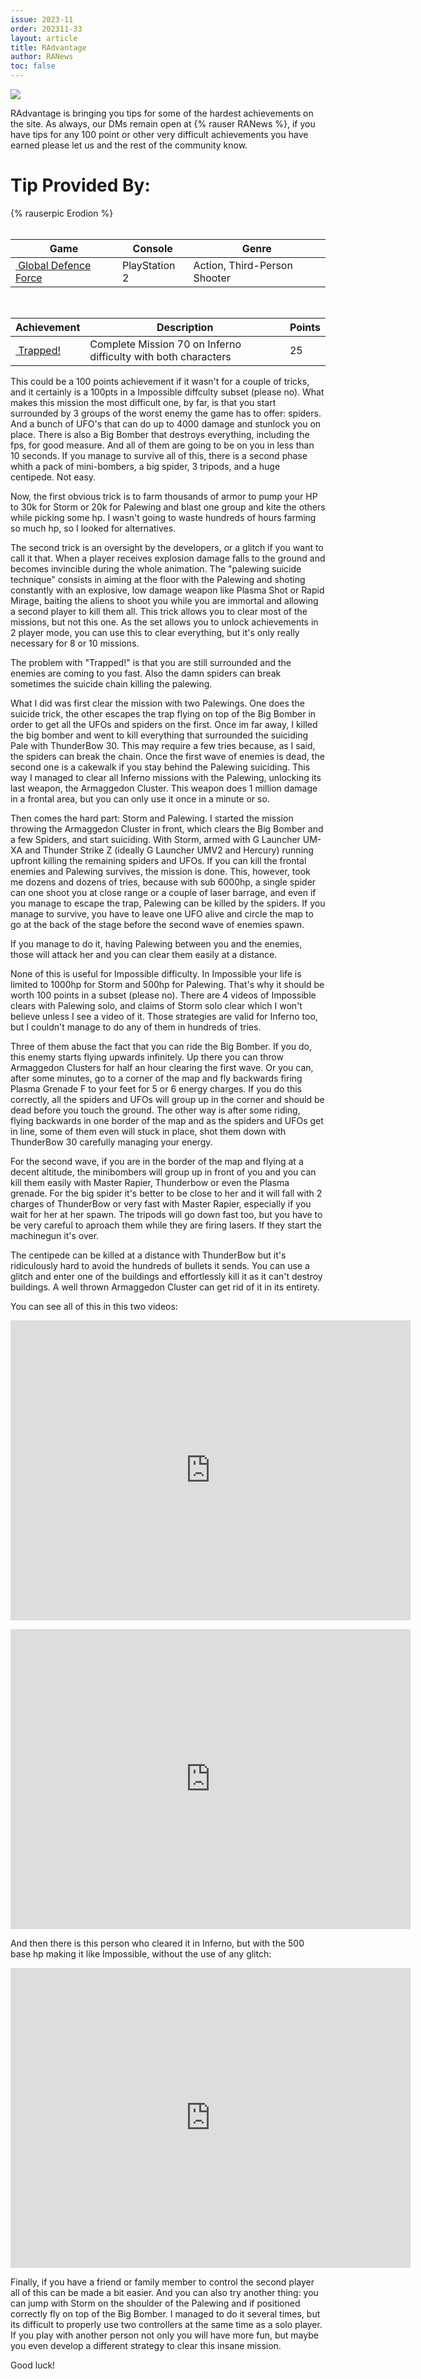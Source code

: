 ```yaml
---
issue: 2023-11
order: 202311-33
layout: article
title: RAdvantage
author: RANews
toc: false
---
```


![](../../img/radvantage.png)

RAdvantage is bringing you tips for some of the hardest achievements on the site. As always, our DMs remain open at {% rauser RANews %}, if you have tips for any 100 point or other very difficult achievements you have earned please let us and the rest of the community know.

# Tip Provided By:

<div class="bingo-winner">
  {% rauserpic Erodion %}
</div><br>

| Game                                                                                                                                                                                                                               | Console       | Genre                        |
| ---------------------------------------------------------------------------------------------------------------------------------------------------------------------------------------------------------------------------------- | ------------- | ---------------------------- |
| <a class="gameicon-link" href="https://retroachievements.org/game/19024" target="_blank" rel="noopener"> <img class="gameicon" src="https://retroachievements.org/Images/061811.png" alt=""> <span>Global Defence Force</span></a> | PlayStation 2 | Action, Third-Person Shooter |

<br>

| Achievement                                                                                                                                                                                                                   | Description                                                    | Points |
| ----------------------------------------------------------------------------------------------------------------------------------------------------------------------------------------------------------------------------- | -------------------------------------------------------------- | ------ |
| <a class="gameicon-link" href="https://retroachievements.org/achievement/253575" target="_blank" rel="noopener"> <img class="gameicon" src="https://retroachievements.org/Badge/281031.png" alt=""> <span>Trapped!</span></a> | Complete Mission 70 on Inferno difficulty with both characters | 25     |

This could be a 100 points achievement if it wasn't for a couple of tricks, and it certainly is a 100pts in a Impossible diffculty subset (please no).
What makes this mission the most difficult one, by far, is that you start surrounded by 3 groups of the worst enemy the game has to offer: spiders. And a bunch of UFO's that can do up to 4000 damage and stunlock you on place. There is also a Big Bomber that destroys everything, including the fps, for good measure. And all of them are going to be on you in less than 10 seconds. If you manage to survive all of this, there is a second phase whith a pack of mini-bombers, a big spider, 3 tripods, and a huge centipede. Not easy.

Now, the first obvious trick is to farm thousands of armor to pump your HP to 30k for Storm or 20k for Palewing and blast one group and kite the others while picking some hp. I wasn't going to waste hundreds of hours farming so much hp, so I looked for alternatives.

The second trick is an oversight by the developers, or a glitch if you want to call it that. When a player receives explosion damage falls to the ground and becomes invincible during the whole animation. The "palewing suicide technique" consists in aiming at the floor with the Palewing and shoting constantly with an explosive, low damage weapon like Plasma Shot or Rapid Mirage, baiting the aliens to shoot you while you are immortal and allowing a second player to kill them all.
This trick allows you to clear most of the missions, but not this one. As the set allows you to unlock achievements in 2 player mode, you can use this to clear everything, but it's only really necessary for 8 or 10 missions.

The problem with "Trapped!" is that you are still surrounded and the enemies are coming to you fast. Also the damn spiders can break sometimes the suicide chain killing the palewing.

What I did was first clear the mission with two Palewings. One does the suicide trick, the other escapes the trap flying on top of the Big Bomber in order to get all the UFOs and spiders on the first. Once im far away, I killed the big bomber and went to kill everything that surrounded the suiciding Pale with ThunderBow 30. This may require a few tries because, as I said, the spiders can break the chain. Once the first wave of enemies is dead, the second one is a cakewalk if you stay behind the Palewing suiciding.
This way I managed to clear all Inferno missions with the Palewing, unlocking its last weapon, the Armaggedon Cluster. This weapon does 1 million damage in a frontal area, but you can only use it once in a minute or so.

Then comes the hard part: Storm and Palewing. I started the mission throwing the Armaggedon Cluster in front, which clears the Big Bomber and a few Spiders, and start suiciding. With Storm, armed with G Launcher UM-XA and Thunder Strike Z (ideally G Launcher UMV2 and Hercury) running upfront killing the remaining spiders and UFOs. If you can kill the frontal enemies and Palewing survives, the mission is done. This, however, took me dozens and dozens of tries, because with sub 6000hp, a single spider can one shoot you at close range or a couple of laser barrage, and even if you manage to escape the trap, Palewing can be killed by the spiders. If you manage to survive, you have to leave one UFO alive and circle the map to go at the back of the stage before the second wave of enemies spawn.

If you manage to do it, having Palewing between you and the enemies, those will attack her and you can clear them easily at a distance.

None of this is useful for Impossible difficulty. In Impossible your life is limited to 1000hp for Storm and 500hp for Palewing. That's why it should be worth 100 points in a subset (please no). There are 4 videos of Impossible clears with Palewing solo, and claims of Storm solo clear which I won't believe unless I see a video of it.
Those strategies are valid for Inferno too, but I couldn't manage to do any of them in hundreds of tries.

Three of them abuse the fact that you can ride the Big Bomber. If you do, this enemy starts flying upwards infinitely. Up there you can throw Armaggedon Clusters for half an hour clearing the first wave. Or you can, after some minutes, go to a corner of the map and fly backwards firing Plasma Grenade F to your feet for 5 or 6 energy charges. If you do this correctly, all the spiders and UFOs will group up in the corner and should be dead before you touch the ground. The other way is after some riding, flying backwards in one border of the map and as the spiders and UFOs get in line, some of them even will stuck in place, shot them down with ThunderBow 30 carefully managing your energy.

For the second wave, if you are in the border of the map and flying at a decent altitude, the minibombers will group up in front of you and you can kill them easily with Master Rapier, Thunderbow or even the Plasma grenade. For the big spider it's better to be close to her and it will fall with 2 charges of ThunderBow or very fast with Master Rapier, especially if you wait for her at her spawn. The tripods will go down fast too, but you have to be very careful to aproach them while they are firing lasers. If they start the machinegun it's over.

The centipede can be killed at a distance with ThunderBow but it's ridiculously hard to avoid the hundreds of bullets it sends. You can use a glitch and enter one of the buildings and effortlessly kill it as it can't destroy buildings. A well thrown Armaggedon Cluster can get rid of it in its entirety.

You can see all of this in this two videos:

<p align="center">
    <iframe
        width="640"
        height="480"
        src="https://www.youtube.com/embed/wiUWH1GJK8k"
        frameborder="0"
        allow="autoplay; encrypted-media"
        allowfullscreen
    >
    </iframe>
</p>

<p align="center">
    <iframe
        width="640"
        height="480"
        src="https://www.youtube.com/embed/NLeudaCumBM"
        frameborder="0"
        allow="autoplay; encrypted-media"
        allowfullscreen
    >
    </iframe>
</p>

And then there is this person who cleared it in Inferno, but with the 500 base hp making it like Impossible, without the use of any glitch:

<p align="center">
    <iframe
        width="640"
        height="480"
        src="https://www.youtube.com/embed/1DTgI1U21SI"
        frameborder="0"
        allow="autoplay; encrypted-media"
        allowfullscreen
    >
    </iframe>
</p>

Finally, if you have a friend or family member to control the second player all of this can be made a bit easier. And you can also try another thing: you can jump with Storm on the shoulder of the Palewing and if positioned correctly fly on top of the Big Bomber. I managed to do it several times, but its difficult to properly use two controllers at the same time as a solo player. If you play with another person not only you will have more fun, but maybe you even develop a different strategy to clear this insane mission.

Good luck!